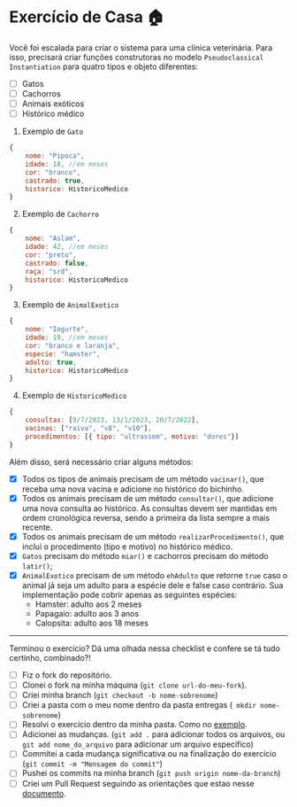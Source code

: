 # Exercício de Casa 🏠 

Você foi escalada para criar o sistema para uma clínica veterinária.
Para isso, precisará criar funções construtoras no modelo `Pseudoclassical Instantiation` para quatro tipos e objeto diferentes: 
- [ ] Gatos
- [ ] Cachorros
- [ ] Animais exóticos
- [ ] Histórico médico

1. Exemplo de `Gato`
```javascript
{
    nome: "Pipoca",
    idade: 18, //em meses
    cor: "branco",
    castrado: true,
    historico: HistoricoMedico
}
```

2. Exemplo de `Cachorro`
```javascript
{
    nome: "Aslam",
    idade: 42, //em meses
    cor: "preto",
    castrado: false,
    raça: "srd",
    historico: HistoricoMedico
}
```

3. Exemplo de `AnimalExotico`
```javascript
{
    nome: "Iogurte",
    idade: 19, //em meses
    cor: "branco e laranja",
    especie: "hamster",
    adulto: true,
    historico: HistoricoMedico
}
```

4. Exemplo de `HistoricoMedico`
```javascript
{
    consultas: [9/7/2023, 13/1/2023, 20/7/2022],
    vacinas: ["raiva", "v8", "v10"],
    procedimentos: [{ tipo: "ultrassom", motivo: "dores"}]
}
```

Além disso, será necessário criar alguns métodos:
- [x] Todos os tipos de animais precisam de um método `vacinar()`, que receba uma nova vacina e adicione no histórico do bichinho.
- [x] Todos os animais precisam de um método `consultar()`, que adicione uma nova consulta ao histórico. As consultas devem ser mantidas em ordem cronológica reversa, sendo a primeira da lista sempre a mais recente.
- [x] Todos os animais precisam de um método `realizarProcedimento()`, que inclui o procedimento (tipo e motivo) no histórico médico. 
- [x] `Gatos` precisam do método `miar()` e cachorros precisam do método `latir()`;
- [x] `AnimalExotico` precisam de um método `ehAdulto` que retorne `true` caso o animal já seja um adulto para a espécie dele e false caso contrário. Sua implementação pode cobrir apenas as seguintes espécies:
  - Hamster: adulto aos 2 meses
  - Papagaio: adulto aos 3 anos
  - Calopsita: adulto aos 18 meses

---

Terminou o exercício? Dá uma olhada nessa checklist e confere se tá tudo certinho, combinado?!

- [ ] Fiz o fork do repositório.
- [ ] Clonei o fork na minha máquina (`git clone url-do-meu-fork`).
- [ ] Criei minha branch (` git checkout -b nome-sobrenome `)
- [ ] Criei a pasta com o meu nome dentro da pasta entregas (` mkdir nome-sobrenome`)
- [ ] Resolvi o exercício dentro da minha pasta. Como no [exemplo](/on21-imersao-js-S1-TDD/exercicios/para-casa/entregas/exemplo-nome-sobrenome/).
- [ ] Adicionei as mudanças. (`git add .` para adicionar todos os arquivos, ou `git add nome_do_arquivo` para adicionar um arquivo específico)
- [ ] Commitei a cada mudança significativa ou na finalização do exercício (`git commit -m "Mensagem do commit"`)
- [ ] Pushei os commits na minha branch (`git push origin nome-da-branch`)
- [ ] Criei um Pull Request seguindo as orientações que estao nesse [documento](/on21-imersao-js-S1-TDD/exercicios/para-casa/instrucoes-pull-request.md).